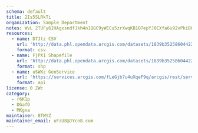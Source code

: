 ```yaml
---
schema: default
title: 2Is5SLRkTi 
organization: Sample Department 
notes: WvL 2TUFy6IHAgxsndfJkh4n1QGC9yWECu5zrXwqKB1O7epYJ0EXfa6u92vPkiBQaoRdN7zZYSgZtSFcmV8HlGTqiOoVc 4Lb58p 
resources:
  - name: D7Jtz CSV
    url: 'http://data.phl.opendata.arcgis.com/datasets/1839b35258604422b0b520cbb668df0d_0.csv'
    format: csv
  - name: FjPX1 Shapefile
    url: 'http://data.phl.opendata.arcgis.com/datasets/1839b35258604422b0b520cbb668df0d_0.zip'
    format: shp
  - name: uSWXz GeoService
    url: 'https://services.arcgis.com/fLeGjb7u4uXqeF9q/arcgis/rest/services/Air_Monitoring_Stations/FeatureServer/0/query'
    format: api
license: 0 ZWc 
category:
  - r6K1p 
  - DGafO 
  - MKgxa 
maintainer: 8TWYZ  
maintainer_email: uFzU8@JYcn8.com
---
```

